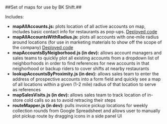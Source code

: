 ##Set of maps for use by BK Shift.##

Includes:


* __mapAllAccounts.js:__ plots location of all active accounts on map, includes basic contact info for restaurants as pop-ups. [Deployed code](http://badidefactory.net/bks/maps/allAccounts)
* __mapAllAccountsWithRadius.js:__ plots all accounts with one-mile radius around locations (for use in marketing materials to show off the scope of the company) [Deployed code](http://badidefactory.net/bks/maps/allAccountsWithRadius)
* __mapAccountsByNeigborhood.js (in dev):__ allows account managers and sales teams to quickly plot all existing accounts from a dropdown list of neighborhoods in order to find references for new accounts in that neighorhood or backup riders to cover shifts at nearby restaurants
* __lookupAccountsByProximity.js (in dev):__ allows sales team to enter the address of prospective accounts into a form field and quickly see a map of all locations within a given (1-2 mile) radius of that location to serve as references
* __mapSalesVisits.js (in dev):__ allows sales team to track location of in-store cold calls so as to avoid retracing their steps
* __routeMapper.js (in dev):__ pulls invoice pickup locations for weekly collection rounds from Google Spreadsheet and allows user to manually plot pickup route by dragging icons in a side panel UI